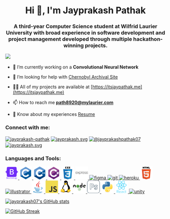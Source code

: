 <h1 align="center">Hi 👋, I'm Jayprakash Pathak</h1>
<h3 align="center">A third-year Computer Science student at Wilfrid Laurier University with broad experience in software development and project management developed through multiple hackathon-winning projects.</h3>

![](https://komarev.com/ghpvc/?username=jayprakash07&color=f44336&style=for-the-badge)


- 🔭 I’m currently working on a **Convolutional Neural Network**

- 🤝 I’m looking for help with [Chernobyl Archival Site](https://github.com/jayprakash07/Chernobyl-Archival-Website)

- 👨‍💻 All of my projects are available at [https://itsjaypathak.me](https://itsjaypathak.me)

- 📫 How to reach me **path8920@mylaurier.com**

- 📄 Know about my experiences [Resume](https://itsjaypathak.me/static/Resume.pdf)

<h3 align="left">Connect with me:</h3>
<p align="left">
<a href="https://linkedin.com/in/jayprakash-pathak" target="blank"><img align="center" src="https://img.shields.io/badge/LinkedIn-0077B5?style=for-the-badge&logo=linkedin&logoColor=white" alt="jayprakash-pathak"/></a>
<a href="https://devpost.com/jayprakash07" target="blank"><img align="center" src="https://img.shields.io/badge/Devpost-003E54?style=for-the-badge&logo=Devpost&logoColor=white" alt="jayprakash.svg"/></a>
<a href="https://medium.com/@jayprakashpathak07" target="blank"><img align="center" src="https://img.shields.io/badge/Medium-12100E?style=for-the-badge&logo=medium&logoColor=white" alt="@jayprakashpathak07"/></a>
<a href="https://instagram.com/jayprakash.svg" target="blank"><img align="center" src="https://img.shields.io/badge/Instagram-E4405F?style=for-the-badge&logo=instagram&logoColor=white" alt="jayprakash.svg"/></a>
</p>

<h3 align="left">Languages and Tools:</h3>
<p align="left"> <a href="https://getbootstrap.com" target="_blank" rel="noreferrer"> <img src="https://raw.githubusercontent.com/devicons/devicon/master/icons/bootstrap/bootstrap-plain-wordmark.svg" alt="bootstrap" width="40" height="40"/> </a> <a href="https://www.cprogramming.com/" target="_blank" rel="noreferrer"> <img src="https://raw.githubusercontent.com/devicons/devicon/master/icons/c/c-original.svg" alt="c" width="40" height="40"/> </a> <a href="https://www.w3schools.com/cpp/" target="_blank" rel="noreferrer"> <img src="https://raw.githubusercontent.com/devicons/devicon/master/icons/cplusplus/cplusplus-original.svg" alt="cplusplus" width="40" height="40"/> </a> <a href="https://www.w3schools.com/cs/" target="_blank" rel="noreferrer"> <img src="https://raw.githubusercontent.com/devicons/devicon/master/icons/csharp/csharp-original.svg" alt="csharp" width="40" height="40"/> </a> <a href="https://www.w3schools.com/css/" target="_blank" rel="noreferrer"> <img src="https://raw.githubusercontent.com/devicons/devicon/master/icons/css3/css3-original-wordmark.svg" alt="css3" width="40" height="40"/> </a> <a href="https://expressjs.com" target="_blank" rel="noreferrer"> <img src="https://raw.githubusercontent.com/devicons/devicon/master/icons/express/express-original-wordmark.svg" alt="express" width="40" height="40"/> </a> <a href="https://www.figma.com/" target="_blank" rel="noreferrer"> <img src="https://www.vectorlogo.zone/logos/figma/figma-icon.svg" alt="figma" width="40" height="40"/> </a> <a href="https://git-scm.com/" target="_blank" rel="noreferrer"> <img src="https://www.vectorlogo.zone/logos/git-scm/git-scm-icon.svg" alt="git" width="40" height="40"/> </a> <a href="https://heroku.com" target="_blank" rel="noreferrer"> <img src="https://www.vectorlogo.zone/logos/heroku/heroku-icon.svg" alt="heroku" width="40" height="40"/> </a> <a href="https://www.w3.org/html/" target="_blank" rel="noreferrer"> <img src="https://raw.githubusercontent.com/devicons/devicon/master/icons/html5/html5-original-wordmark.svg" alt="html5" width="40" height="40"/> </a> <a href="https://www.adobe.com/in/products/illustrator.html" target="_blank" rel="noreferrer"> <img src="https://www.vectorlogo.zone/logos/adobe_illustrator/adobe_illustrator-icon.svg" alt="illustrator" width="40" height="40"/> </a> <a href="https://www.java.com" target="_blank" rel="noreferrer"> <img src="https://raw.githubusercontent.com/devicons/devicon/master/icons/java/java-original.svg" alt="java" width="40" height="40"/> </a> <a href="https://developer.mozilla.org/en-US/docs/Web/JavaScript" target="_blank" rel="noreferrer"> <img src="https://raw.githubusercontent.com/devicons/devicon/master/icons/javascript/javascript-original.svg" alt="javascript" width="40" height="40"/> </a> <a href="https://www.linux.org/" target="_blank" rel="noreferrer"> <img src="https://raw.githubusercontent.com/devicons/devicon/master/icons/linux/linux-original.svg" alt="linux" width="40" height="40"/> </a> <a href="https://nodejs.org" target="_blank" rel="noreferrer"> <img src="https://raw.githubusercontent.com/devicons/devicon/master/icons/nodejs/nodejs-original-wordmark.svg" alt="nodejs" width="40" height="40"/> </a> <a href="https://www.photoshop.com/en" target="_blank" rel="noreferrer"> <img src="https://raw.githubusercontent.com/devicons/devicon/master/icons/photoshop/photoshop-line.svg" alt="photoshop" width="40" height="40"/> </a> <a href="https://www.python.org" target="_blank" rel="noreferrer"> <img src="https://raw.githubusercontent.com/devicons/devicon/master/icons/python/python-original.svg" alt="python" width="40" height="40"/> </a> <a href="https://reactjs.org/" target="_blank" rel="noreferrer"> <img src="https://raw.githubusercontent.com/devicons/devicon/master/icons/react/react-original-wordmark.svg" alt="react" width="40" height="40"/> </a> <a href="https://unity.com/" target="_blank" rel="noreferrer"> <img src="https://www.vectorlogo.zone/logos/unity3d/unity3d-icon.svg" alt="unity" width="40" height="40"/> </a> </p>

<a href="http://www.github.com/jayprakash07"><img src="https://github-readme-stats.vercel.app/api?username=jayprakash07&show_icons=true&hide=&count_private=true&title_color=f44336&text_color=f44336&icon_color=f44336&bg_color=151515&hide_border=true&show_icons=true" alt="jayprakash07's GitHub stats" /></a>

[![GitHub Streak](https://streak-stats.demolab.com?user=jayprakash07&theme=dark&hide_border=true&sideLabels=F44336&sideNums=F44336&ring=F44336&fire=F44336&currStreakLabel=F44336&currStreakNum=F44336)](https://git.io/streak-stats)

